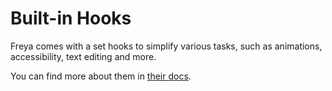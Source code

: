 # Built-in Hooks

Freya comes with a set hooks to simplify various tasks, such as animations, accessibility, text editing and more.

You can find more about them in [their docs](https://docs.rs/freya-hooks). 